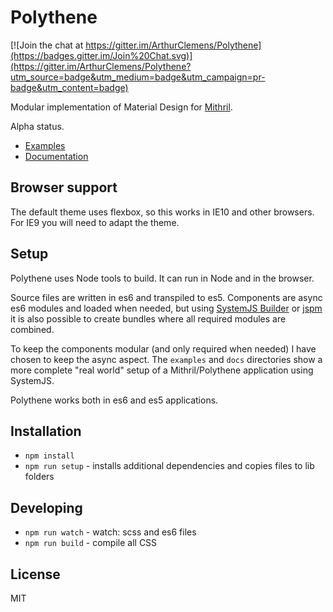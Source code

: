 # Polythene

[![Join the chat at https://gitter.im/ArthurClemens/Polythene](https://badges.gitter.im/Join%20Chat.svg)](https://gitter.im/ArthurClemens/Polythene?utm_source=badge&utm_medium=badge&utm_campaign=pr-badge&utm_content=badge)

Modular implementation of Material Design for [Mithril](http://lhorie.github.io/mithril). 

Alpha status.


* [Examples](https://github.com/ArthurClemens/Polythene-Examples)
* [Documentation](http://polythene.js.org)


## Browser support

The default theme uses flexbox, so this works in IE10 and other browsers. For IE9 you will need to adapt the theme.


## Setup

Polythene uses Node tools to build. It can run in Node and in the browser.

Source files are written in es6 and transpiled to es5. Components are async es6 modules and loaded when needed, but using [SystemJS Builder](https://github.com/systemjs/builder) or [jspm](https://github.com/jspm/jspm-cli) it is also possible to create bundles where all required modules are combined.

To keep the components modular (and only required when needed) I have chosen to keep the async aspect. 
The `examples` and `docs` directories show a more complete "real world" setup of a Mithril/Polythene application using SystemJS.

Polythene works both in es6 and es5 applications.


## Installation

* `npm install`
* `npm run setup` - installs additional dependencies and copies files to lib folders


## Developing

* `npm run watch` - watch: scss and es6 files
* `npm run build` - compile all CSS



## License

MIT

